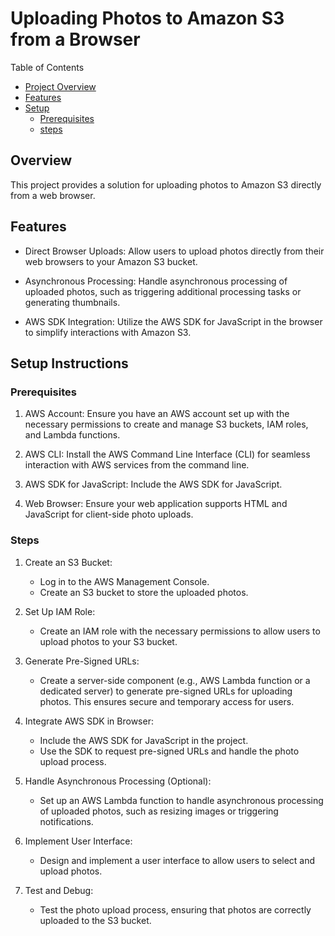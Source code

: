 # Uploading Photos to Amazon S3 from a Browser

Table of Contents

- [Project Overview](#overview)
- [Features](#features)
- [Setup](#setup-instructions)
   - [Prerequisites](#prerequisites)
   - [steps](#steps)


## Overview

This project provides a solution for uploading photos to Amazon S3 directly from a web browser.

## Features

- Direct Browser Uploads: Allow users to upload photos directly from their web browsers to your Amazon S3 bucket.


- Asynchronous Processing: Handle asynchronous processing of uploaded photos, such as triggering additional processing tasks or generating thumbnails.

- AWS SDK Integration: Utilize the AWS SDK for JavaScript in the browser to simplify interactions with Amazon S3.

## Setup Instructions

### Prerequisites

1. AWS Account: Ensure you have an AWS account set up with the necessary permissions to create and manage S3 buckets, IAM roles, and Lambda functions.

2. AWS CLI: Install the AWS Command Line Interface (CLI) for seamless interaction with AWS services from the command line.

3. AWS SDK for JavaScript: Include the AWS SDK for JavaScript.

4. Web Browser: Ensure your web application supports HTML and JavaScript for client-side photo uploads.

### Steps

1. Create an S3 Bucket:
   - Log in to the AWS Management Console.
   - Create an S3 bucket to store the uploaded photos.

2. Set Up IAM Role:
   - Create an IAM role with the necessary permissions to allow users to upload photos to your S3 bucket.

3. Generate Pre-Signed URLs:
   - Create a server-side component (e.g., AWS Lambda function or a dedicated server) to generate pre-signed URLs for uploading photos. This ensures secure and temporary access for users.

4. Integrate AWS SDK in Browser:
   - Include the AWS SDK for JavaScript in the project.
   - Use the SDK to request pre-signed URLs and handle the photo upload process.

5. Handle Asynchronous Processing (Optional):
   - Set up an AWS Lambda function to handle asynchronous processing of uploaded photos, such as resizing images or triggering notifications.

6. Implement User Interface:
   - Design and implement a user interface  to allow users to select and upload photos.

7. Test and Debug:
   - Test the photo upload process, ensuring that photos are correctly uploaded to the S3 bucket.